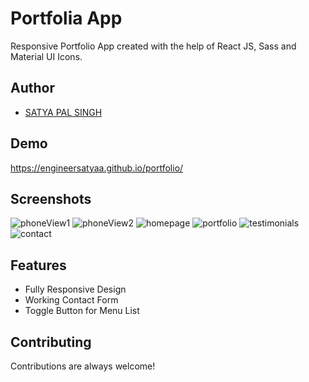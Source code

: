 # Portfolia App

Responsive Portfolio App created with the help of React JS, Sass and Material UI Icons.

 
## Author

- [SATYA PAL SINGH](https://www.naukri.com/mnjuser/profile?id=&orgn=homepage)


## Demo

https://engineersatyaa.github.io/portfolio/


## Screenshots

![phoneView1](https://user-images.githubusercontent.com/112659596/206858809-a9e17503-a138-48fd-9d53-bf0c62e2825a.jpeg)
![phoneView2](https://user-images.githubusercontent.com/112659596/206858815-59842ff8-5d59-47c6-971d-7260fddf3ab2.jpeg)
![homepage](https://user-images.githubusercontent.com/112659596/206858832-22d9e1a7-0a06-411c-893a-8a24f4fb35ff.png)
![portfolio](https://user-images.githubusercontent.com/112659596/206858841-037a5d17-39be-4bfe-9177-790064339141.png)
![testimonials](https://user-images.githubusercontent.com/112659596/206858845-f4b3873f-0e7d-42e3-bbb4-660228230330.png)
![contact](https://user-images.githubusercontent.com/112659596/206858851-0ecba8eb-1486-43b8-9e59-c400b52bf6ca.png)


## Features

- Fully Responsive Design
- Working Contact Form
- Toggle Button for Menu List



## Contributing

Contributions are always welcome!



